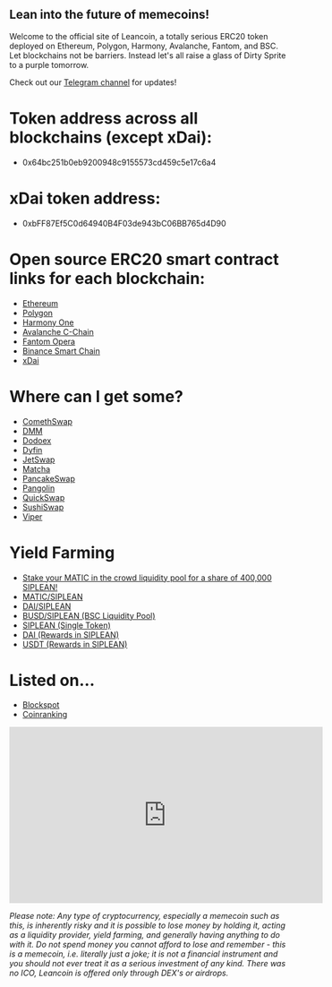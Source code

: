 ## Lean into the future of memecoins!

Welcome to the official site of Leancoin, a totally serious ERC20 token deployed on Ethereum, Polygon, Harmony, Avalanche, Fantom, and BSC. Let blockchains not be barriers. Instead let's all raise a glass of Dirty Sprite to a purple tomorrow.

Check out our [Telegram channel](https://t.me/LeancoinToken) for updates!

# Token address across all blockchains (except xDai): 

* 0x64bc251b0eb9200948c9155573cd459c5e17c6a4

# xDai token address:

* 0xbFF87Ef5C0d64940B4F03de943bC06BB765d4D90

# Open source ERC20 smart contract links for each blockchain:

* [Ethereum](https://etherscan.io/token/0x64bc251b0eb9200948c9155573cd459c5e17c6a4)
* [Polygon](https://polygonscan.com/token/0x64bc251b0eb9200948c9155573cd459c5e17c6a4)
* [Harmony One](https://explorer.harmony.one/address/0x64bc251b0eb9200948c9155573cd459c5e17c6a4)
* [Avalanche C-Chain](https://snowtrace.io/token/0x64bc251b0eb9200948c9155573cd459c5e17c6a4)
* [Fantom Opera](https://ftmscan.com/token/0x64bc251b0eb9200948c9155573cd459c5e17c6a4)
* [Binance Smart Chain](https://bscscan.com/token/0x64bc251b0eb9200948c9155573cd459c5e17c6a4)
* [xDai](https://blockscout.com/xdai/mainnet/token/0xbFF87Ef5C0d64940B4F03de943bC06BB765d4D90)

# Where can I get some?

* [ComethSwap](https://swap.cometh.io/#/swap?outputCurrency=0x64bc251b0eb9200948c9155573cd459c5e17c6a4)
* [DMM](https://dmm.exchange/#/swap?outputCurrency=0x64bc251b0eb9200948c9155573cd459c5e17c6a4)
* [Dodoex](https://app.dodoex.io/exchange/MATIC-SIPLEAN?network=polygon)
* [Dyfin](https://exchange.dfyn.network/#/swap?outputCurrency=0x64bc251b0eb9200948c9155573cd459c5e17c6a4)
* [JetSwap](https://exchange.jetswap.finance/#/swap?outputCurrency=0x64bc251b0eb9200948c9155573cd459c5e17c6a4)
* [Matcha](https://matcha.xyz/markets/137/0x64bc251b0eb9200948c9155573cd459c5e17c6a4/0xeeeeeeeeeeeeeeeeeeeeeeeeeeeeeeeeeeeeeeee)
* [PancakeSwap](https://pancakeswap.finance/swap/#/swap?outputCurrency=0x64bc251b0eb9200948c9155573cd459c5e17c6a4)
* [Pangolin](https://app.pangolin.exchange/#/swap?outputCurrency=0x64bc251b0eb9200948c9155573cd459c5e17c6a4)
* [QuickSwap](https://quickswap.exchange/#/swap?outputCurrency=0x64bc251b0eb9200948c9155573cd459c5e17c6a4)
* [SushiSwap](https://app.sushi.com/swap?outputCurrency=0x64bc251b0eb9200948c9155573cd459c5e17c6a4)
* [Viper](https://viper.exchange/#/swap?outputCurrency=0x64bc251b0eb9200948c9155573cd459c5e17c6a4)

# Yield Farming

* [Stake your MATIC in the crowd liquidity pool for a share of 400,000 SIPLEAN!](https://app.dodoex.io/cp/join/0x737a822e5e7e16ed2e885fd675c6797681713cf2?network=polygon)
* [MATIC/SIPLEAN](https://app.dodoex.io/mining?network=polygon&mining=0x4e07cc76785a17c5222f8ff05962e402984bc69d)
* [DAI/SIPLEAN](https://app.dodoex.io/mining?network=polygon&mining=0xbd99062e97e95e3dc9433488e3c2a52839f75448)
* [BUSD/SIPLEAN (BSC Liquidity Pool)](https://app.dodoex.io/liquidity?poolAddress=0xd6e6f03685bc97e2264859de4685bca62b8660d3&network=BSC)
* [SIPLEAN (Single Token)](https://app.dodoex.io/mining?network=polygon&mining=0xd3f5179770341f9de6a7b9eae517de1708bc361f)
* [DAI (Rewards in SIPLEAN)](https://app.dodoex.io/mining?network=polygon&mining=0x4c55af4187c1b44cc4afa8503ddc5a8fc49ac21d)
* [USDT (Rewards in SIPLEAN)](https://app.dodoex.io/mining?network=polygon&mining=0x797a9564626d1b1270e4beb31d73582a4f830988)

# Listed on...

* [Blockspot](https://blockspot.io/coin/leancoin/)
* [Coinranking](https://coinranking.com/coin/jvD6qXjNi+leancoin-siplean)

<p>
<p>
  
<center>
<iframe width="560" height="315" src="https://www.youtube-nocookie.com/embed/baStH4Q0DSk" title="YouTube video player" frameborder="0" allow="accelerometer; autoplay; clipboard-write; encrypted-media; gyroscope; picture-in-picture" allowfullscreen></iframe>
</center>

<p>
<p>
<p>
  

  
<i>Please note: Any type of cryptocurrency, especially a memecoin such as this, is inherently risky and it is possible to lose money by holding it, acting as a liquidity provider, yield farming, and generally having anything to do with it. Do not spend money you cannot afford to lose and remember - this is a memecoin, i.e. literally just a joke; it is not a financial instrument and you should not ever treat it as a serious investment of any kind. There was no ICO, Leancoin is offered only through DEX's or airdrops.</i>
